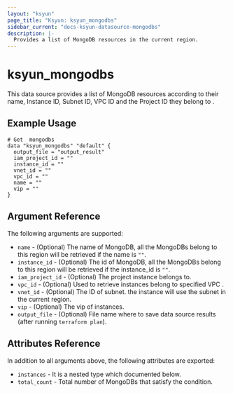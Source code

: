 ```yaml
---
layout: "ksyun"
page_title: "Ksyun: ksyun_mongodbs"
sidebar_current: "docs-ksyun-datasource-mongodbs"
description: |-
  Provides a list of MongoDB resources in the current region.
---
```


# ksyun_mongodbs

This data source provides a list of MongoDB resources according to their name, Instance ID, Subnet ID, VPC ID and the Project ID they belong to .

## Example Usage

```hcl
# Get  mongodbs
data "ksyun_mongodbs" "default" {
  output_file = "output_result"
  iam_project_id = ""
  instance_id = ""
  vnet_id = ""
  vpc_id = ""
  name = ""
  vip = ""
}
```

## Argument Reference

The following arguments are supported:

* `name` - (Optional)  The name of MongoDB, all the MongoDBs belong to this region will be retrieved if the name is `""`.
* `instance_id` - (Optional)  The id of MongoDB, all the MongoDBs belong to this region will be retrieved if the instance_id is `""`.
* `iam_project_id` - (Optional)  The project instance belongs to.
* `vpc_id` - (Optional)   Used to retrieve instances belong to specified VPC .
* `vnet_id` - (Optional) The ID of subnet. the instance will use the subnet in the current region.
* `vip` - (Optional) The vip of instances. 
* `output_file` - (Optional) File name where to save data source results (after running `terraform plan`).

## Attributes Reference

In addition to all arguments above, the following attributes are exported:

* `instances` - It is a nested type which documented below.
* `total_count` - Total number of MongoDBs that satisfy the condition.

